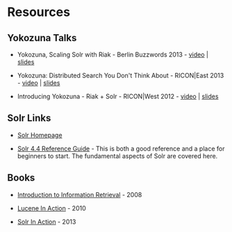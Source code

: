 Resources
=========

Yokozuna Talks
--------------

* Yokozuna, Scaling Solr with Riak - Berlin Buzzwords 2013 - [video][bbuzz2013v] | [slides][bbuzz2013s]

* Yokozuna: Distributed Search You Don't Think About - RICON|East 2013 - [video][re2013v] | [slides][re2013s]

* Introducing Yokozuna - Riak + Solr - RICON|West 2012 - [video][rw2012v] | [slides][rw2012s]

Solr Links
----------

* [Solr Homepage][solr-home]

* [Solr 4.4 Reference Guide][solr-ref] - This is both a good reference and a place for beginners to start.  The fundamental aspects of Solr are covered here.


Books
-----

* [Introduction to Information Retrieval][intro-to-ir] - 2008

* [Lucene In Action][lia] - 2010

* [Solr In Action][sia] - 2013


[bbuzz2013v]: http://www.youtube.com/watch?v=ETJqu5SmwOc&list=PLq-odUc2x7i8Qg4j2fix-QN6bjup-QYJW&index=12&noredirect=1
[bbuzz2013s]: https://speakerdeck.com/rzezeski/yokozuna-scaling-solr-with-riak

[intro-to-ir]: http://www.amazon.com/Introduction-Information-Retrieval-Christopher-Manning/dp/0521865719/ref=sr_1_sc_1?ie=UTF8&qid=1382015914&sr=8-1-spell&keywords=intorudction+to+information+retrieval

[lia]: http://www.amazon.com/Lucene-Action-Second-Edition-Covers/dp/1933988177/ref=sr_1_7?ie=UTF8&qid=1382015786&sr=8-7

[rw2012v]: http://vimeo.com/54266574
[rw2012s]: https://speakerdeck.com/basho/yokozuna-ricon

[re2013v]: http://www.youtube.com/watch?v=0kLJxgqd8yU&noredirect=1
[re2013s]: https://speakerdeck.com/rzezeski/yokozuna-distributed-search-you-dont-think-about

[sia]: http://www.amazon.com/Solr-Action-Trey-Grainger/dp/1617291021/ref=sr_1_1?ie=UTF8&qid=1382017502&sr=8-1&keywords=solr+in+action

[solr-home]: http://lucene.apache.org/solr/

[solr-ref]: http://archive.apache.org/dist/lucene/solr/ref-guide/apache-solr-ref-guide-4.4.pdf

